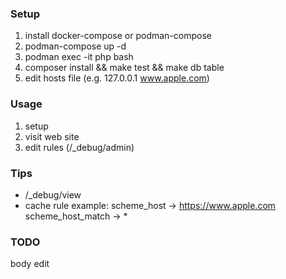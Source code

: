 ### Setup
1. install docker-compose or podman-compose
2. podman-compose up -d
3. podman exec -it php bash
4. composer install && make test && make db table
5. edit hosts file (e.g. 127.0.0.1 www.apple.com)

### Usage
1. setup
2. visit web site
3. edit rules (/_debug/admin)

### Tips
 - /_debug/view
 - cache rule example: scheme_host -> https://www.apple.com scheme_host_match -> *

### TODO
body edit
